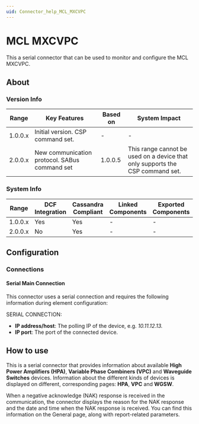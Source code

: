```yaml
---
uid: Connector_help_MCL_MXCVPC
---
```


# MCL MXCVPC

This a serial connector that can be used to monitor and configure the MCL MXCVPC.

## About

### Version Info

| **Range** | **Key Features**                              | **Based on** | **System Impact**                                                             |
|-----------|-----------------------------------------------|--------------|-------------------------------------------------------------------------------|
| 1.0.0.x   | Initial version. CSP command set.             | -            | -                                                                             |
| 2.0.0.x   | New communication protocol. SABus command set | 1.0.0.5      | This range cannot be used on a device that only supports the CSP command set. |

### System Info

| Range     | DCF Integration     | Cassandra Compliant     | Linked Components     | Exported Components     |
|-----------|---------------------|-------------------------|-----------------------|-------------------------|
| 1.0.0.x   | Yes                 | Yes                     | -                     | -                       |
| 2.0.0.x   | No                  | Yes                     | -                     | -                       |

## Configuration

### Connections

#### Serial Main Connection

This connector uses a serial connection and requires the following information during element configuration:

SERIAL CONNECTION:

- **IP address/host**: The polling IP of the device, e.g. *10.11.12.13.*
- **IP port**: The port of the connected device.

## How to use

This is a serial connector that provides information about available **High Power Amplifiers (HPA)**, **Variable Phase Combiners (VPC)** and **Waveguide Switches** devices. Information about the different kinds of devices is displayed on different, corresponding pages: **HPA**, **VPC** and **WGSW**.

When a negative acknowledge (NAK) response is received in the communication, the connector displays the reason for the NAK response and the date and time when the NAK response is received. You can find this information on the General page, along with report-related parameters.
